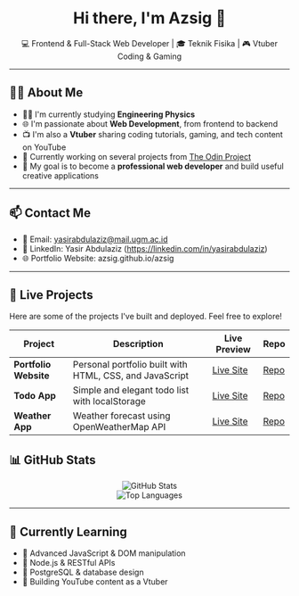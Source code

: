 <h1 align="center">Hi there, I'm Azsig 👋</h1>
<p align="center">💻 Frontend & Full-Stack Web Developer | 🎓 Teknik Fisika | 🎮 Vtuber Coding & Gaming</p>

---

## 🧑‍💻 About Me

- 👨‍🎓 I'm currently studying **Engineering Physics**  
- 🌐 I'm passionate about **Web Development**, from frontend to backend  
- 📺 I'm also a **Vtuber** sharing coding tutorials, gaming, and tech content on YouTube  
- 🔭 Currently working on several projects from [The Odin Project](https://www.theodinproject.com)  
- 🎯 My goal is to become a **professional web developer** and build useful creative applications

---

## 📫 Contact Me

- 📧 Email: yasirabdulaziz@mail.ugm.ac.id
- 🔗 LinkedIn: Yasir Abdulaziz (https://linkedin.com/in/yasirabdulaziz)
- 🌐 Portfolio Website: azsig.github.io/azsig

---

## 🚀 Live Projects

Here are some of the projects I've built and deployed. Feel free to explore!

| Project | Description | Live Preview | Repo |
|--------|-------------|--------------|------|
| **Portfolio Website** | Personal portfolio built with HTML, CSS, and JavaScript | [Live Site](https://azsig.github.io/azsig) | [Repo](https://github.com/azsig/azsig) |
| **Todo App** | Simple and elegant todo list with localStorage | [Live Site](https://azsig.github.io/todoList-OdinP/) | [Repo](https://github.com/azsig/todoList-OdinP) |
| **Weather App** | Weather forecast using OpenWeatherMap API | [Live Site](https://azsig.github.io/weatherApp-OdinP/) | [Repo](https://github.com/azsig/weatherApp-OdinP/) |

## 📊 GitHub Stats

<p align="center">
  <img src="https://github-readme-stats.vercel.app/api?username=azsig&show_icons=true&theme=tokyonight" alt="GitHub Stats" />
  <br />
  <img src="https://github-readme-stats.vercel.app/api/top-langs/?username=azsig&layout=compact&theme=tokyonight" alt="Top Languages" />
</p>

---

## 🧠 Currently Learning

- 🔹 Advanced JavaScript & DOM manipulation  
- 🔹 Node.js & RESTful APIs  
- 🔹 PostgreSQL & database design  
- 🔹 Building YouTube content as a Vtuber
